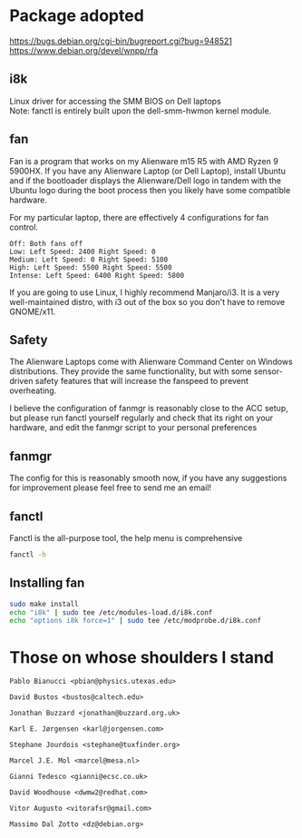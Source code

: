 # Package adopted

https://bugs.debian.org/cgi-bin/bugreport.cgi?bug=948521  
https://www.debian.org/devel/wnpp/rfa

## i8k

Linux driver for accessing the SMM BIOS on Dell laptops  
Note: fanctl is entirely built upon the dell-smm-hwmon kernel module.

## fan

Fan is a program that works on my Alienware m15 R5 with AMD Ryzen 9 5900HX.
If you have any Alienware Laptop (or Dell Laptop), install Ubuntu and if the bootloader
displays the Alienware/Dell logo in tandem with the Ubuntu logo during the boot process
then you likely have some compatible hardware.

For my particular laptop, there are effectively 4 configurations for fan control.

    Off: Both fans off
    Low: Left Speed: 2400 Right Speed: 0
    Medium: Left Speed: 0 Right Speed: 5100
    High: Left Speed: 5500 Right Speed: 5500
    Intense: Left Speed: 6400 Right Speed: 5800

If you are going to use Linux, I highly recommend Manjaro/i3. It is a very well-maintained distro,
with i3 out of the box so you don't have to remove GNOME/x11.

## Safety

The Alienware Laptops come with Alienware Command Center on Windows distributions. They provide the same functionality,
but with some sensor-driven safety features that will increase the fanspeed to prevent overheating.

I believe the configuration of fanmgr is reasonably close to the ACC setup, but please run fanctl yourself regularly
and check that its right on your hardware, and edit the fanmgr script to your personal preferences
## fanmgr

The config for this is reasonably smooth now, if you have any suggestions for improvement please feel free to send me an
email!

## fanctl

Fanctl is the all-purpose tool, the help menu is comprehensive

```bash
fanctl -h
```

## Installing fan

``` bash
sudo make install
echo "i8k" | sudo tee /etc/modules-load.d/i8k.conf
echo "options i8k force=1" | sudo tee /etc/modprobe.d/i8k.conf
```

# Those on whose shoulders I stand

    Pablo Bianucci <pbian@physics.utexas.edu>

    David Bustos <bustos@caltech.edu>

    Jonathan Buzzard <jonathan@buzzard.org.uk>

    Karl E. Jørgensen <karl@jorgensen.com>

    Stephane Jourdois <stephane@tuxfinder.org>

    Marcel J.E. Mol <marcel@mesa.nl>

    Gianni Tedesco <gianni@ecsc.co.uk>

    David Woodhouse <dwmw2@redhat.com>

    Vitor Augusto <vitorafsr@gmail.com>

    Massimo Dal Zotto <dz@debian.org>
